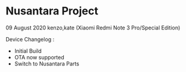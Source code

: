 # Nusantara Project

09 August 2020
kenzo,kate (Xiaomi Redmi Note 3 Pro/Special Edition)

Device Changelog :
- Initial Build
- OTA now supported
- Switch to Nusantara Parts

